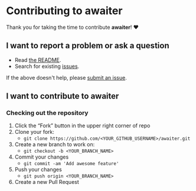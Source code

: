 # Contributing to awaiter

Thank you for taking the time to contribute **awaiter**! ❤️

## I want to report a problem or ask a question

- Read [the README](https://github.com/v-braun/awaiter/blob/master/README.md).
- Search for existing [issues](https://github.com/v-braun/awaiter/issues).

If the above doesn't help, please [submit an issue](https://github.com/v-braun/awaiter/issues).

## I want to contribute to awaiter

### Checking out the repository

1. Click the “Fork” button in the upper right corner of repo
2. Clone your fork:
    - `git clone https://github.com/<YOUR_GITHUB_USERNAME>/awaiter.git`
3. Create a new branch to work on:
    - `git checkout -b <YOUR_BRANCH_NAME>`    
4. Commit your changes 
    - `git commit -am 'Add awesome feature'`
5. Push your changes
    - `git push origin <YOUR_BRANCH_NAME>`
6. Create a new Pull Request
